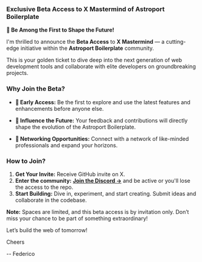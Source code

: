 ### **Exclusive Beta Access to X Mastermind of Astroport Boilerplate**

**🚀 Be Among the First to Shape the Future!**

I'm thrilled to announce the **Beta Access** to **X Mastermind** — a cutting-edge initiative within the **Astroport Boilerplate** community. 

This is your golden ticket to dive deep into the next generation of web development tools and collaborate with elite developers on groundbreaking projects.

### **Why Join the Beta?**

- **🌟 Early Access:** Be the first to explore and use the latest features and enhancements before anyone else.

- **🔮 Influence the Future:** Your feedback and contributions will directly shape the evolution of the Astroport Boilerplate.

- **💼 Networking Opportunities:** Connect with a network of like-minded professionals and expand your horizons.

### **How to Join?**

1. **Get Your Invite:** Receive GitHub invite on X.
2. **Enter the community:** **[Join the Discord →](https://discord.gg/CCp2n6mF4z)** and be active or you'll lose the access to the repo.
3. **Start Building:** Dive in, experiment, and start creating. Submit ideas and collaborate in the codebase.

**Note:** Spaces are limited, and this beta access is by invitation only. Don’t miss your chance to be part of something extraordinary!

Let’s build the web of tomorrow!

Cheers

-- Federico